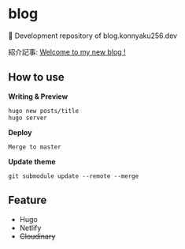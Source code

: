 # blog
🔨 Development repository of blog.konnyaku256.dev

紹介記事: [Welcome to my new blog !](https://blog.konnyaku256.dev/posts/welcome/)

## How to use
**Writing & Preview**
```
hugo new posts/title
hugo server
```

**Deploy**
```
Merge to master
```

**Update theme**
```
git submodule update --remote --merge
```

## Feature
- Hugo
- Netlify
- ~~Cloudinary~~